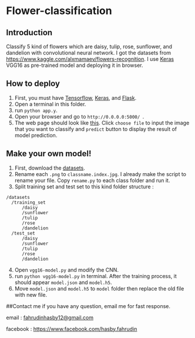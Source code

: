 # Flower-classification


## Introduction
Classify 5 kind of flowers which are daisy, tulip, rose, sunflower, and dandelion with convolutional neural network. I got the datasets from https://www.kaggle.com/alxmamaev/flowers-recognition.
I use [Keras](https://keras.io/) VGG16 as pre-trained model and deploying it in browser.

## How to deploy
1. First, you must have [Tensorflow](https://www.tensorflow.org/), [Keras](https://keras.io/), and [Flask](http://flask.pocoo.org/).
2. Open a terminal in this folder.
3. run ```python app.y```.
4. Open your browser and go to ```http://0.0.0.0:5000/ ```.
5. The web page should look like [this](https://ibb.co/hBLSpK). Click ```choose file``` to input the image that you want to classify and ```predict``` button to display the result of model prediction.

## Make your own model!
1. First, download the [datasets](https://www.kaggle.com/alxmamaev/flowers-recognition).
2. Rename each ```.png``` to ```classname.index.jpg```. I already make the script to rename your file. Copy ```rename.py``` to each class folder and run it.
3. Split training set and test set to this kind folder structure :
```
/datasets
  /training_set
      /daisy
      /sunflower
      /tulip
      /rose
      /dandelion
  /test_set
      /daisy
      /sunflower
      /tulip
      /rose
      /dandelion
```
4. Open ```vgg16-model.py``` and modify the CNN.
5. run ```python vgg16-model.py``` in terminal. After the training process, it should appear ```model.json``` and ```model.h5```.
6. Move ```model.json``` and ```model.h5``` to ```model``` folder then replace the old file with new file.

##Contact me
if you have any question, email me for fast response.

email : fahrudinhasby12@gmail.com

facebook : https://www.facebook.com/hasby.fahrudin
